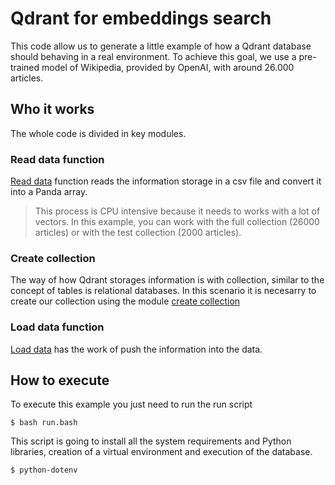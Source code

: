 # Qdrant for embeddings search
This code allow us to generate a little example of how a Qdrant database should behaving in a real environment. To achieve this goal, we use a pre-trained model of Wikipedia, provided by OpenAI, with around 26.000 articles. 

## Who it works
The whole code is divided in key modules.

### Read data function
[Read data](./project/utils/read_data.py) function reads the information storage in a csv file and convert it into a Panda array.

> This process is CPU intensive because it needs to works with a lot of vectors. In this example, you can work with the full collection (26000 articles) or with the test collection (2000 articles).

### Create collection
The way of how Qdrant storages information is with collection, similar to the concept of tables is relational databases. In this scenario it is necesarry to create our collection using the module [create collection](./project/utils/create_collection.py)

### Load data function
[Load data](./project/utils/load_data.py) has the work of push the information into the data.

## How to execute
To execute this example you just need to run the run script

```ssh
$ bash run.bash
```

This script is going to install all the system requirements and Python libraries, creation of a virtual environment and execution of the database.


```ssh
$ python-dotenv
```